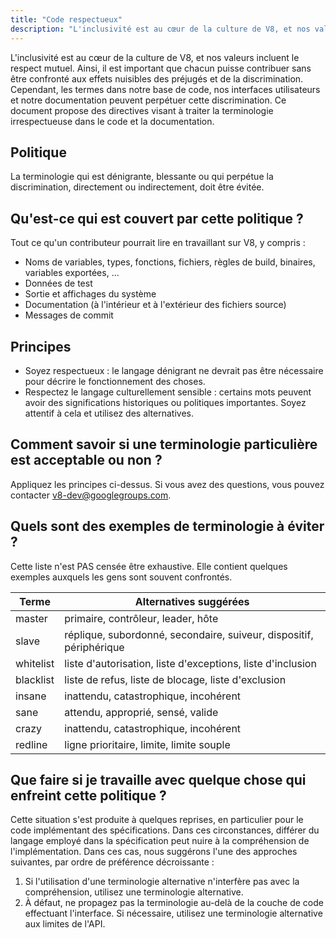 ```yaml
---
title: "Code respectueux"
description: "L'inclusivité est au cœur de la culture de V8, et nos valeurs incluent le respect mutuel. Ainsi, il est important que chacun puisse contribuer sans être confronté aux effets nuisibles des préjugés et de la discrimination."
---
```


L'inclusivité est au cœur de la culture de V8, et nos valeurs incluent le respect mutuel. Ainsi, il est important que chacun puisse contribuer sans être confronté aux effets nuisibles des préjugés et de la discrimination. Cependant, les termes dans notre base de code, nos interfaces utilisateurs et notre documentation peuvent perpétuer cette discrimination. Ce document propose des directives visant à traiter la terminologie irrespectueuse dans le code et la documentation.

## Politique

La terminologie qui est dénigrante, blessante ou qui perpétue la discrimination, directement ou indirectement, doit être évitée.

## Qu'est-ce qui est couvert par cette politique ?

Tout ce qu'un contributeur pourrait lire en travaillant sur V8, y compris :

- Noms de variables, types, fonctions, fichiers, règles de build, binaires, variables exportées, ...
- Données de test
- Sortie et affichages du système
- Documentation (à l'intérieur et à l'extérieur des fichiers source)
- Messages de commit

## Principes

- Soyez respectueux : le langage dénigrant ne devrait pas être nécessaire pour décrire le fonctionnement des choses.
- Respectez le langage culturellement sensible : certains mots peuvent avoir des significations historiques ou politiques importantes. Soyez attentif à cela et utilisez des alternatives.

## Comment savoir si une terminologie particulière est acceptable ou non ?

Appliquez les principes ci-dessus. Si vous avez des questions, vous pouvez contacter [v8-dev@googlegroups.com](mailto:v8-dev@googlegroups.com).

## Quels sont des exemples de terminologie à éviter ?

Cette liste n'est PAS censée être exhaustive. Elle contient quelques exemples auxquels les gens sont souvent confrontés.


| Terme       | Alternatives suggérées                                       |
| ----------- | ----------------------------------------------------------- |
| master      | primaire, contrôleur, leader, hôte                          |
| slave       | réplique, subordonné, secondaire, suiveur, dispositif, périphérique |
| whitelist   | liste d'autorisation, liste d'exceptions, liste d'inclusion |
| blacklist   | liste de refus, liste de blocage, liste d'exclusion        |
| insane      | inattendu, catastrophique, incohérent                       |
| sane        | attendu, approprié, sensé, valide                           |
| crazy       | inattendu, catastrophique, incohérent                       |
| redline     | ligne prioritaire, limite, limite souple                    |


## Que faire si je travaille avec quelque chose qui enfreint cette politique ?

Cette situation s'est produite à quelques reprises, en particulier pour le code implémentant des spécifications. Dans ces circonstances, différer du langage employé dans la spécification peut nuire à la compréhension de l'implémentation. Dans ces cas, nous suggérons l'une des approches suivantes, par ordre de préférence décroissante :

1. Si l'utilisation d'une terminologie alternative n'interfère pas avec la compréhension, utilisez une terminologie alternative.
2. À défaut, ne propagez pas la terminologie au-delà de la couche de code effectuant l'interface. Si nécessaire, utilisez une terminologie alternative aux limites de l'API.

